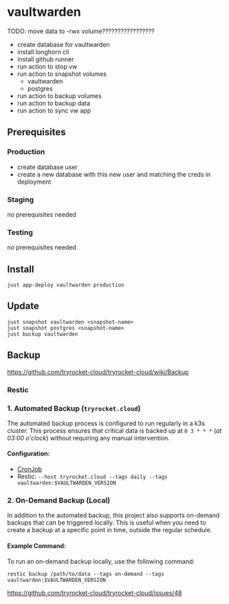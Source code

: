 # vaultwarden

TODO: move data to -rwx volume?????????????????
- create database for vaultwarden
- install longhorn cli
- install github runner
- run action to stop vw
- run action to snapshot volumes
  - vaultwarden
  - postgres
- run action to backup volumes
- run action to backup data
- run action to sync vw app


## Prerequisites

### Production

- create database user
- create a new database with this new user and matching the creds in deployment

### Staging

no prerequisites needed

### Testing

no prerequisites needed

## Install 

    just app-deploy vaultwarden production

## Update

    just snapshot vaultwarden <snapshot-name>
    just snapshot postgres <snapshot-name>
    just buckup vaultwarden

## Backup

https://github.com/tryrocket-cloud/tryrocket-cloud/wiki/Backup

### Restic

### 1. Automated Backup (`tryrocket.cloud`)

The automated backup process is configured to run regularly in a k3s cluster. This process ensures that critical data is backed up at `0 3 * * *` (*at 03:00 o'clock*) without requiring any manual intervention.

#### Configuration:

- [CronJob](./overlays/production/backup/backup-cronjob.yaml)
- Restic: `--host tryrocket.cloud --tags daily --tags vaultwarden:$VAULTWARDEN_VERSION`

### 2. On-Demand Backup (Local)

In addition to the automated backup, this project also supports on-demand backups that can be triggered locally. This is useful when you need to create a backup at a specific point in time, outside the regular schedule.

#### Example Command:

To run an on-demand backup locally, use the following command:

    restic backup /path/to/data --tags on-demand --tags vaultwarden:$VAULTWARDEN_VERSION

https://github.com/tryrocket-cloud/tryrocket-cloud/issues/48
